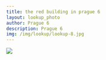 ```yaml
---
title: the red building in prague 6
layout: lookup_photo
author: Prague 6
description: Prague 6
img: /img/lookup/lookup-8.jpg
---
```


<img src="{{ site.baseurl }}/img/lookup/lookup-8.jpg">

